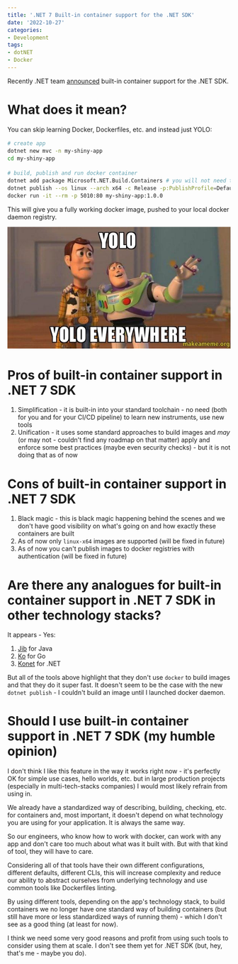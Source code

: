 ```yaml
---
title: '.NET 7 Built-in container support for the .NET SDK'
date: '2022-10-27'
categories:
- Development
tags:
- dotNET
- Docker
---
```


Recently .NET team 
[announced](https://devblogs.microsoft.com/dotnet/announcing-builtin-container-support-for-the-dotnet-sdk/)
 built-in container support for the .NET SDK.

# What does it mean?

You can skip learning Docker, Dockerfiles, etc. and instead just YOLO:

``` bash
# create app
dotnet new mvc -n my-shiny-app
cd my-shiny-app

# build, publish and run docker container
dotnet add package Microsoft.NET.Build.Containers # you will not need this after final Release of this feature
dotnet publish --os linux --arch x64 -c Release -p:PublishProfile=DefaultContainer
docker run -it --rm -p 5010:80 my-shiny-app:1.0.0
```
This will give you a fully working docker image, pushed to your local docker daemon 
registry.

![YOLO everywhere](../assets/images/2022-10-27-net7-builtin-containers-support-for-sdk/yolo-yolo-everywhere.jpg)

# Pros of built-in container support in .NET 7 SDK

1. Simplification - it is built-in into your standard toolchain - no need 
(both for you and for your CI/CD pipeline) to learn new instruments, use new 
tools
2. Unification - it uses some standard approaches to build images and _may_ 
(or may not - couldn't find any roadmap on that matter) apply and enforce some 
best practices (maybe even security checks) - but it is not doing that as of now

# Cons of built-in container support in .NET 7 SDK

1. Black magic - this is black magic happening behind the scenes and we 
don't have good visibility on what's going on and how exactly these containers 
are built
2. As of now only `linux-x64` images are supported (will be fixed in future)
3. As of now you can't publish images to docker registries with authentication 
(will be fixed in future)

# Are there any analogues for built-in container support in .NET 7 SDK in other technology stacks?

It appears - Yes:
1. [Jib](https://github.com/GoogleContainerTools/jib) for Java
2. [Ko](https://github.com/ko-build/ko) for Go
3. [Konet](https://github.com/lippertmarkus/konet) for .NET

But all of the tools above highlight that they don't use `docker` to build images
 and that they do it super fast.
It doesn't seem to be the case with the new `dotnet publish`  - 
I couldn't build an image until I launched docker daemon.

# Should I use built-in container support in .NET 7 SDK (my humble opinion)

I don't think I like this feature in the way it works right now - 
it's perfectly OK for simple use cases, hello worlds, etc. but in large production
projects (especially in multi-tech-stacks companies) I would most likely 
refrain from using in.

We already have a standardized way of describing, building, checking, etc. for
containers and, most important, it doesn't depend on what technology you
are using for your application. It is always the same way. 

So our engineers, who know how to work with docker, can work with any app and 
don't care too much about what was it built with. But with that kind of tool,
they will have to care.

Considering all of that tools have their own different configurations, different defaults,
different CLIs, this will increase complexity and reduce our ability to
abstract ourselves from underlying technology and use common tools like 
Dockerfiles linting. 

By using different tools, depending on the app's technology stack, to build 
containers we no longer have one standard way of building containers (but still
 have more or less standardized ways of running them) - which I don't see as a 
 good thing (at least for now).

I think we need some very good reasons and profit from using such tools to 
consider using them at scale. I don't see them yet for .NET SDK (but, hey, 
that's me - maybe you do).